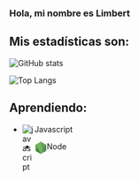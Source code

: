 ### Hola, mi nombre es Limbert ###

## Mis estadísticas son: 
![GitHub stats](https://github-readme-stats.vercel.app/api?username=LimbersMay&show_icons=true&theme=tokyonight)

![Top Langs](https://github-readme-stats.vercel.app/api/top-langs/?username=LimbersMay)

## Aprendiendo: 

- Javascript [<img align="left" alt="javascript" width="22px" src="https://raw.githubusercontent.com/jmnote/z-icons/master/svg/javascript.svg" />][Javascript]

[Javascript]: https://www.javascript.com/

- Node [<img align="left" alt="Node" width="22px" src="https://raw.githubusercontent.com/github/explore/80688e429a7d4ef2fca1e82350fe8e3517d3494d/topics/nodejs/nodejs.png" />][Node]

[Node]: https://nodejs.org/en/